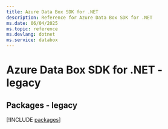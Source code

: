 ```yaml
---
title: Azure Data Box SDK for .NET
description: Reference for Azure Data Box SDK for .NET
ms.date: 06/04/2025
ms.topic: reference
ms.devlang: dotnet
ms.service: databox
---
```

# Azure Data Box SDK for .NET - legacy
## Packages - legacy
[!INCLUDE [packages](data-box-index.md)]